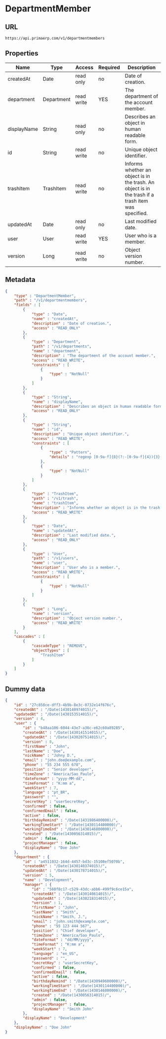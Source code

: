 DepartmentMember
==

## URL

	https://api.primaerp.com/v1/departmentmembers

## Properties

| Name        | Type       | Access     | Required | Description                                                                                         |
|-------------|------------|------------|----------|-----------------------------------------------------------------------------------------------------|
| createdAt   | Date       | read only  | no       | Date of creation.                                                                                   |
| department  | Department | read write | YES      | The department of the account member.                                                               |
| displayName | String     | read only  | no       | Describes an object in human readable form.                                                         |
| id          | String     | read write | no       | Unique object identifier.                                                                           |
| trashItem   | TrashItem  | read write | no       | Informs whether an object is in the trash. An object is in the trash if a trash item was specified. |
| updatedAt   | Date       | read only  | no       | Last modified date.                                                                                 |
| user        | User       | read write | YES      | User who is a member.                                                                               |
| version     | Long       | read write | no       | Object version number.                                                                              |

## Metadata

```JSON
{
	"type" : "DepartmentMember",
	"path" : "/v1/departmentmembers",
	"fields" : [
		{
			"type" : "Date",
			"name" : "createdAt",
			"description" : "Date of creation.",
			"access" : "READ_ONLY"
		},
		{
			"type" : "Department",
			"path" : "/v1/departments",
			"name" : "department",
			"description" : "The department of the account member.",
			"access" : "READ_WRITE",
			"constraints" : [
				{
					"type" : "NotNull"
				}
			]
		},
		{
			"type" : "String",
			"name" : "displayName",
			"description" : "Describes an object in human readable form.",
			"access" : "READ_ONLY"
		},
		{
			"type" : "String",
			"name" : "id",
			"description" : "Unique object identifier.",
			"access" : "READ_WRITE",
			"constraints" : [
				{
					"type" : "Pattern",
					"details" : "regexp [0-9a-f]{8}(?:-[0-9a-f]{4}){3}-[0-9a-f]{12}"
				},
				{
					"type" : "NotNull"
				}
			]
		},
		{
			"type" : "TrashItem",
			"path" : "/v1/trash",
			"name" : "trashItem",
			"description" : "Informs whether an object is in the trash. An object is in the trash if a trash item was specified.",
			"access" : "READ_WRITE"
		},
		{
			"type" : "Date",
			"name" : "updatedAt",
			"description" : "Last modified date.",
			"access" : "READ_ONLY"
		},
		{
			"type" : "User",
			"path" : "/v1/users",
			"name" : "user",
			"description" : "User who is a member.",
			"access" : "READ_WRITE",
			"constraints" : [
				{
					"type" : "NotNull"
				}
			]
		},
		{
			"type" : "Long",
			"name" : "version",
			"description" : "Object version number.",
			"access" : "READ_WRITE"
		}
	],
	"cascades" : [
		{
			"cascadeType" : "REMOVE",
			"objectTypes" : [
				"TrashItem"
			]
		}
	]
}
```

## Dummy data

```JSON
{
	"id" : "27c858ce-dff3-4b9b-8e3c-0732e14f676c",
	"createdAt" : "/Date(1430140974015)/",
	"updatedAt" : "/Date(1430153514015)/",
	"version" : 4,
	"user" : {
		"id" : "b48aa106-6044-43e7-a36c-e62c60a89285",
		"createdAt" : "/Date(1430141514015)/",
		"updatedAt" : "/Date(1430207514015)/",
		"version" : 8,
		"firstName" : "John",
		"lastName" : "Doe",
		"nickName" : "Johny D.",
		"email" : "john.doe@example.com",
		"phone" : "55 234 555 678",
		"position" : "Senior developer",
		"timeZone" : "America/Sao_Paulo",
		"dateFormat" : "yyyy-MM-dd",
		"timeFormat" : "K:mm a",
		"weekStart" : 7,
		"language" : "pt_BR",
		"password" : "",
		"secretKey" : "userSecretKey",
		"confirmed" : false,
		"confirmedEmail" : false,
		"active" : false,
		"birthdayRemind" : "/Date(1431986400000)/",
		"workingTimeStart" : "/Date(1430114400000)/",
		"workingTimeEnd" : "/Date(1430146800000)/",
		"created" : "/Date(1430056314015)/",
		"admin" : false,
		"projectManager" : false,
		"displayName" : "Doe John"
	},
	"department" : {
		"id" : "a4511032-164d-4457-bd3c-15108ef5070b",
		"createdAt" : "/Date(1430140374015)/",
		"updatedAt" : "/Date(1430178714015)/",
		"version" : 5,
		"name" : "Development",
		"manager" : {
			"id" : "560f8c17-c529-43dc-abb6-499f9c6ce15a",
			"createdAt" : "/Date(1430140614015)/",
			"updatedAt" : "/Date(1430218314015)/",
			"version" : 1,
			"firstName" : "John",
			"lastName" : "Smith",
			"nickName" : "Smith, J.",
			"email" : "john.smith@example.com",
			"phone" : "55 123 444 567",
			"position" : "Chief developer",
			"timeZone" : "America/Sao_Paulo",
			"dateFormat" : "dd/MM/yyyy",
			"timeFormat" : "K:mm a",
			"weekStart" : 7,
			"language" : "en_US",
			"password" : "",
			"secretKey" : "userSecretKey",
			"confirmed" : false,
			"confirmedEmail" : false,
			"active" : false,
			"birthdayRemind" : "/Date(1430949600000)/",
			"workingTimeStart" : "/Date(1430114400000)/",
			"workingTimeEnd" : "/Date(1430146800000)/",
			"created" : "/Date(1430056314015)/",
			"admin" : false,
			"projectManager" : false,
			"displayName" : "Smith John"
		},
		"displayName" : "Development"
	},
	"displayName" : "Doe John"
}
```
